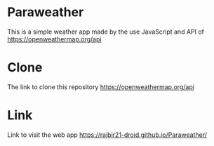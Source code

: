 # Paraweather
This is a simple weather app made by the use JavaScript and API of https://openweathermap.org/api
# Clone
The link to clone this repository https://openweathermap.org/api
# Link
Link to visit the web app  https://rajbir21-droid.github.io/Paraweather/
